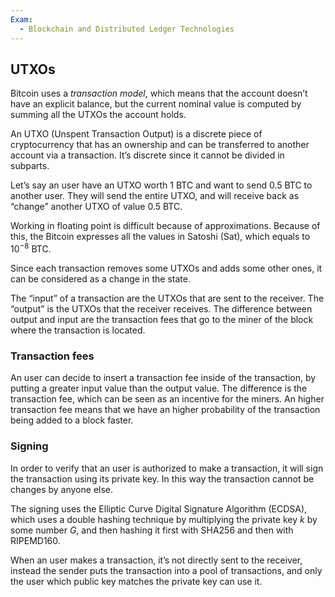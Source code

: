 ```yaml
---
Exam:
  - Blockchain and Distributed Ledger Technologies
---
```

## UTXOs

Bitcoin uses a _transaction model_, which means that the account doesn’t have an explicit balance, but the current nominal value is computed by summing all the UTXOs the account holds.

An UTXO (Unspent Transaction Output) is a discrete piece of cryptocurrency that has an ownership and can be transferred to another account via a transaction. It’s discrete since it cannot be divided in subparts.

Let’s say an user have an UTXO worth 1 BTC and want to send 0.5 BTC to another user. They will send the entire UTXO, and will receive back as “change” another UTXO of value 0.5 BTC.

Working in floating point is difficult because of approximations. Because of this, the Bitcoin expresses all the values in Satoshi (Sat), which equals to $10 ^{-8}$ BTC.

Since each transaction removes some UTXOs and adds some other ones, it can be considered as a change in the state.

The “input” of a transaction are the UTXOs that are sent to the receiver. The “output” is the UTXOs that the receiver receives. The difference between output and input are the transaction fees that go to the miner of the block where the transaction is located.

### Transaction fees

An user can decide to insert a transaction fee inside of the transaction, by putting a greater input value than the output value. The difference is the transaction fee, which can be seen as an incentive for the miners. An higher transaction fee means that we have an higher probability of the transaction being added to a block faster.
### Signing

In order to verify that an user is authorized to make a transaction, it will sign the transaction using its private key. In this way the transaction cannot be changes by anyone else.

The signing uses the Elliptic Curve Digital Signature Algorithm (ECDSA), which uses a double hashing technique by multiplying the private key $k$ by some number $G$, and then hashing it first with SHA256 and then with RIPEMD160.

When an user makes a transaction, it’s not directly sent to the receiver, instead the sender puts the transaction into a pool of transactions, and only the user which public key matches the private key can use it.